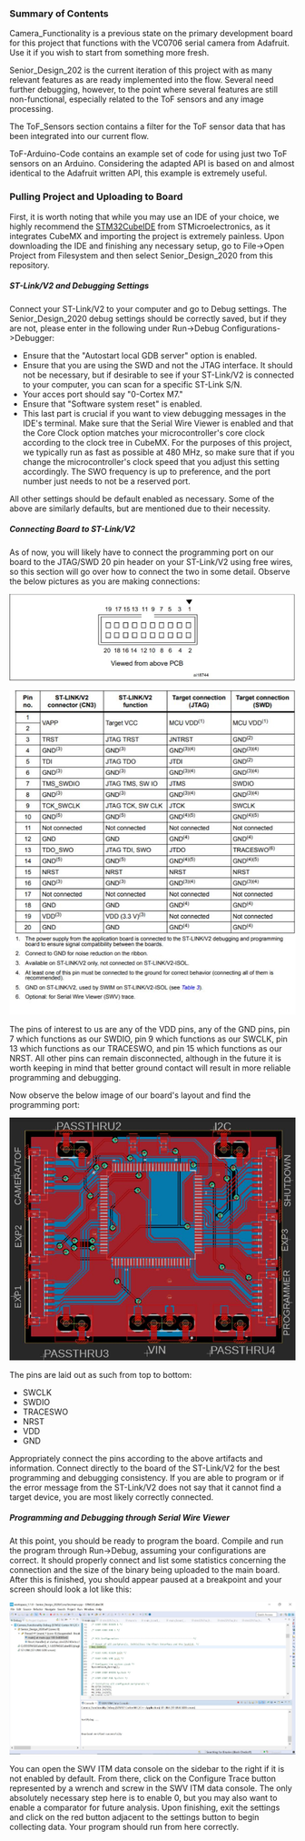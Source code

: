 ### Summary of Contents

Camera_Functionality is a previous state on the primary development board for this project that functions with the VC0706 serial camera from Adafruit. Use it if you wish to start from something more fresh.

Senior_Design_202 is the current iteration of this project with as many relevant features as are ready implemented into the flow. Several need further debugging, however, to the point where several features are still non-functional, especially related to the ToF sensors and any image processing.

The ToF_Sensors section contains a filter for the ToF sensor data that has been integrated into our current flow.

ToF-Arduino-Code contains an example set of code for using just two ToF sensors on an Arduino. Considering the adapted API is based on and almost identical to the Adafruit written API, this example is extremely useful.

### Pulling Project and Uploading to Board

First, it is worth noting that while you may use an IDE of your choice, we highly recommend the [STM32CubeIDE](https://www.st.com/en/development-tools/stm32cubeide.html) from STMicroelectronics, as it integrates CubeMX and importing the project is extremely painless. Upon downloading the IDE and finishing any necessary setup, go to File->Open Project from Filesystem and then select Senior_Design_2020 from this repository. 

##### ST-Link/V2 and Debugging Settings

Connect your ST-Link/V2 to your computer and go to Debug settings. The Senior_Design_2020 debug settings should be correctly saved, but if they are not, please enter in the following under Run->Debug Configurations->Debugger:

- Ensure that the "Autostart local GDB server" option is enabled.
- Ensure that you are using the SWD and not the JTAG interface. It should not be necessary, but if desirable to see if your ST-Link/V2 is connected to your computer, you can scan for a specific ST-Link S/N. 
- Your acces port should say "0-Cortex M7."
- Ensure that "Software system reset" is enabled.
- This last part is crucial if you want to view debugging messages in the IDE's terminal. Make sure that the Serial Wire Viewer is enabled and that the Core Clock option matches your microcontroller's core clock according to the clock tree in CubeMX. For the purposes of this project, we typically run as fast as possible at 480 MHz, so make sure that if you change the microcontroller's clock speed that you adjust this setting accordingly. The SWO frequency is up to preference, and the port number just needs to not be a reserved port. 

All other settings should be default enabled as necessary. Some of the above are similarly defaults, but are mentioned due to their necessity. 

##### Connecting Board to ST-Link/V2

As of now, you will likely have to connect the programming port on our board to the JTAG/SWD 20 pin header on your ST-Link/V2 using free wires, so this section will go over how to connect the two in some detail. Observe the below pictures as you are making connections:

![JTAG/SWD 20 Pin Header](imgs/JTAG_SCR.JPG "JTAG/SWD 20 Pin Header")

![Table of Pins](imgs/JTAG_TABLE.JPG "Table of Pins and Uses for JTAG/SWD 20 Pin Header")

The pins of interest to us are any of the VDD pins, any of the GND pins, pin 7 which functions as our SWDIO, pin 9 which functions as our SWCLK, pin 13 which functions as our TRACESWO, and pin 15 which functions as our NRST. All other pins can remain disconnected, although in the future it is worth keeping in mind that better ground contact will result in more reliable programming and debugging. 

Now observe the below image of our board's layout and find the programming port:

![Main Board Layout](imgs/MAIN_BOARD.JPG "Main Board Layout")

The pins are laid out as such from top to bottom:

- SWCLK
- SWDIO
- TRACESWO
- NRST
- VDD
- GND

Appropriately connect the pins according to the above artifacts and information. Connect directly to the board of the ST-Link/V2 for the best programming and debugging consistency. If you are able to program or if the error message from the ST-Link/V2 does not say that it cannot find a target device, you are most likely correctly connected. 

##### Programming and Debugging through Serial Wire Viewer

At this point, you should be ready to program the board. Compile and run the program through Run->Debug, assuming your configurations are correct. It should properly connect and list some statistics concerning the connection and the size of the binary being uploaded to the main board. After this is finished, you should appear paused at a breakpoint and your screen should look a lot like this:

![Sample Debug](imgs/SAMPLE_DEBUG.JPG "Sample Debug")

You can open the SWV ITM data console on the sidebar to the right if it is not enabled by default. From there, click on the Configure Trace button represented by a wrench and screw in the SWV ITM data console. The only absolutely necessary step here is to enable 0, but you may also want to enable a comparator for future analysis. Upon finishing, exit the settings and click on the red button adjacent to the settings button to begin collecting data. Your program should run from here correctly. 
